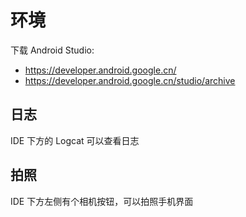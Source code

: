 # 环境
下载 Android Studio:

- https://developer.android.google.cn/
- https://developer.android.google.cn/studio/archive

## 日志

IDE 下方的 Logcat 可以查看日志

## 拍照

IDE 下方左侧有个相机按钮，可以拍照手机界面
